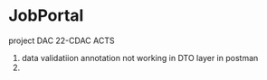 # JobPortal
project DAC 22-CDAC ACTS
1) data validatiion annotation not working in DTO layer in postman 
2)
